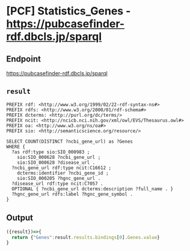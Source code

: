 # [PCF] Statistics_Genes - https://pubcasefinder-rdf.dbcls.jp/sparql

## Endpoint
https://pubcasefinder-rdf.dbcls.jp/sparql

## `result` 
```sparql
PREFIX rdf: <http://www.w3.org/1999/02/22-rdf-syntax-ns#>
PREFIX rdfs: <http://www.w3.org/2000/01/rdf-schema#>
PREFIX dcterms: <http://purl.org/dc/terms/>
PREFIX ncit: <http://ncicb.nci.nih.gov/xml/owl/EVS/Thesaurus.owl#>
PREFIX oa: <http://www.w3.org/ns/oa#>
PREFIX sio: <http://semanticscience.org/resource/>

SELECT COUNT(DISTINCT ?ncbi_gene_url) as ?Genes
WHERE {
  ?as rdf:type sio:SIO_000983 ;
    sio:SIO_000628 ?ncbi_gene_url ;
    sio:SIO_000628 ?disease_url .
  ?ncbi_gene_url rdf:type ncit:C16612 ;
    dcterms:identifier ?ncbi_gene_id ;
    sio:SIO_000205 ?hgnc_gene_url .
  ?disease_url rdf:type ncit:C7057 .
  OPTIONAL { ?ncbi_gene_url dcterms:description ?full_name . }
  ?hgnc_gene_url rdfs:label ?hgnc_gene_symbol . 
}
```

## Output
```javascript
({result})=>{
  return {"Genes":result.results.bindings[0].Genes.value}
}
```